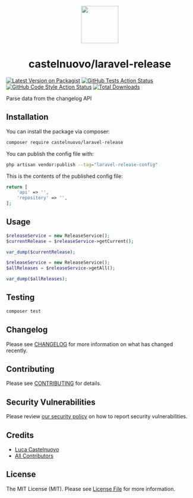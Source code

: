 <p align="center">
  <img src="https://assets.castelnuovo.dev/logo.svg" width="100" />
</p>

<h1 align="center">
  castelnuovo/laravel-release
</h1>

[![Latest Version on Packagist](https://img.shields.io/packagist/v/castelnuovo/laravel-release.svg?style=flat-square)](https://packagist.org/packages/castelnuovo/laravel-release)
[![GitHub Tests Action Status](https://img.shields.io/github/actions/workflow/status/castelnuovo/laravel-release/run-tests.yml?branch=main&label=tests&style=flat-square)](https://github.com/castelnuovo/laravel-release/actions?query=workflow%3Arun-tests+branch%3Amain)
[![GitHub Code Style Action Status](https://img.shields.io/github/actions/workflow/status/castelnuovo/laravel-release/fix-php-code-style-issues.yml?branch=main&label=code%20style&style=flat-square)](https://github.com/castelnuovo/laravel-release/actions?query=workflow%3A"Fix+PHP+code+style+issues"+branch%3Amain)
[![Total Downloads](https://img.shields.io/packagist/dt/castelnuovo/laravel-release.svg?style=flat-square)](https://packagist.org/packages/castelnuovo/laravel-release)

Parse data from the changelog API

## Installation

You can install the package via composer:

```bash
composer require castelnuovo/laravel-release
```

You can publish the config file with:

```bash
php artisan vendor:publish --tag="laravel-release-config"
```

This is the contents of the published config file:

```php
return [
    'api' => '',
    'repository' => '',
];
```

## Usage

```php
$releaseService = new ReleaseService();
$currentRelease = $releaseService->getCurrent();

var_dump($currentRelease);
```

```php
$releaseService = new ReleaseService();
$allReleases = $releaseService->getAll();

var_dump($allReleases);
```

## Testing

```bash
composer test
```

## Changelog

Please see [CHANGELOG](CHANGELOG.md) for more information on what has changed recently.

## Contributing

Please see [CONTRIBUTING](CONTRIBUTING.md) for details.

## Security Vulnerabilities

Please review [our security policy](../../security/policy) on how to report security vulnerabilities.

## Credits

-   [Luca Castelnuovo](https://github.com/lucacastelnuovo)
-   [All Contributors](../../contributors)

## License

The MIT License (MIT). Please see [License File](LICENSE.md) for more information.

